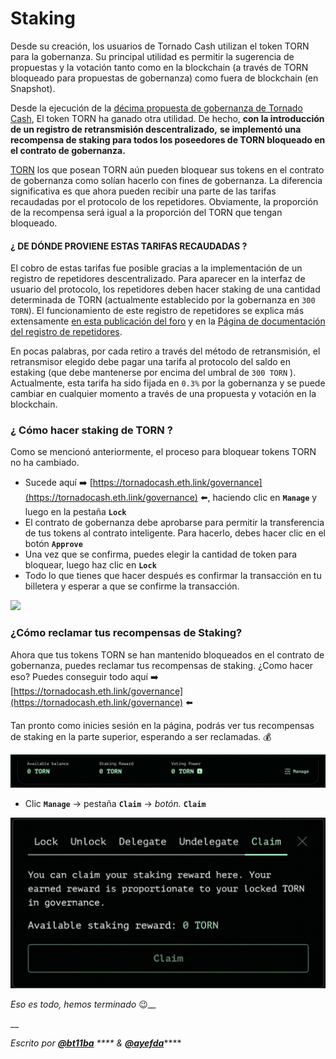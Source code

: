 # Staking

Desde su creación, los usuarios de Tornado Cash utilizan el token TORN para la gobernanza. Su principal utilidad es permitir la sugerencia de propuestas y la votación tanto como en la blockchain (a través de TORN bloqueado para propuestas de gobernanza) como fuera de blockchain (en Snapshot).

Desde la ejecución de la [décima propuesta de gobernanza de Tornado Cash](https://tornadocash.eth.link/governance/10), El token TORN ha ganado otra utilidad. De hecho, **con la introducción de un registro de retransmisión descentralizado,** **se implementó una recompensa de staking para todos los poseedores de TORN bloqueado en el contrato de gobernanza.**&#x20;

[TORN](torn.md) los que posean TORN aún pueden bloquear sus tokens en el contrato de gobernanza como solían hacerlo con fines de gobernanza. La diferencia significativa es que ahora pueden recibir una parte de las tarifas recaudadas por el protocolo de los repetidores. Obviamente, la proporción de la recompensa será igual a la proporción del  TORN que tengan bloqueado.

#### ¿ DE DÓNDE PROVIENE ESTAS TARIFAS RECAUDADAS ?

El cobro de estas tarifas fue posible gracias a la implementación de un registro de repetidores descentralizado. Para aparecer en la interfaz de usuario del protocolo, los repetidores deben hacer staking de una cantidad determinada de TORN (actualmente establecido por la gobernanza en `300 TORN`). El funcionamiento de este registro de repetidores se explica más extensamente [en esta publicación del foro](https://torn.community/t/proposal-relayer-registry-setting-parameters-after-audit/2134) y en la [Página de documentación del registro de repetidores](how-to-become-a-relayer.md).

En pocas palabras, por cada retiro a través del método de retransmisión, el retransmisor elegido debe pagar una tarifa al protocolo del saldo en estaking (que debe mantenerse por encima del umbral de `300 TORN` ). Actualmente, esta tarifa ha sido fijada en `0.3%` por la gobernanza y se puede cambiar en cualquier momento a través de una propuesta y votación en la blockchain.

### ¿ Cómo hacer staking de TORN ?

Como se mencionó anteriormente, el proceso para bloquear tokens TORN no ha cambiado.

* Sucede aquí ➡️ [https://tornadocash.eth.link/governance](https://tornadocash.eth.link/governance) ⬅️, haciendo clic en **`Manage`** y luego en la pestaña **`Lock`**
* El contrato de gobernanza debe aprobarse para permitir la transferencia de tus tokens al contrato inteligente. Para hacerlo, debes hacer clic en el botón **`Approve`**
* Una vez que se confirma, puedes elegir la cantidad de token para bloquear, luego haz clic en **`Lock`**
* Todo lo que tienes que hacer después es confirmar la transacción en tu billetera y esperar a que se confirme la transacción.

![](../.gitbook/assets/c05e5a1813edad280544b627b24002dc8d5adcf2.png)

### ¿Cómo reclamar tus recompensas de Staking?

Ahora que tus tokens TORN se han mantenido bloqueados en el contrato de gobernanza, puedes reclamar tus recompensas de staking. ¿Como hacer eso? Puedes conseguir todo aquí ➡️ [https://tornadocash.eth.link/governance](https://tornadocash.eth.link/governance) ⬅️

Tan pronto como inicies sesión en la página, podrás ver tus recompensas de staking en la parte superior, esperando a ser reclamadas. 💰

![](../.gitbook/assets/head.png)

* Clic **`Manage`** -> pestaña **`Claim`** -> _botón._ **`Claim`** 

![](<../.gitbook/assets/claim (1).png>)

_Eso es todo, hemos terminado_ :wink:__

__

_Escrito por_ [_**@bt11ba**_](https://torn.community/u/bt11ba/) _**** &_ [_**@ayefda**_](https://torn.community/u/ayefda)****
